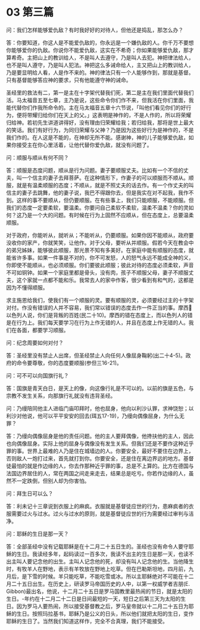 # 03 第三篇


问：我们怎样能够爱仇敌？有时我好好的对待人，但他还是捣乱，那怎么办？

答：你要知道，你这人是不能爱仇敌的，你永远是一个嫌仇敌的人。你千万不要想你能够爱你的仇敌。你说你不能爱仇敌，这实在不希奇；你如果能够爱仇敌，那才算希奇。主把山上的教训给人，不是叫人去遵守，乃是叫人去犯。神把律法给人，也不是叫人遵守，乃是叫人犯法。神把这么多诫命给人，主又把山上的教训给人，乃是要显明给人看，人是作不来的。神的律法只有一个人能够作到，那就是基督。只有基督能够答应神的要求，只有他能遵守神的诫命。

圣经里的救法有二，第一是主在十字架代替我们死，第二是主在我们里面代替我们活。马太福音五至七章，主乃是说，这些命令你们作不来，但我活在你们里面，我能代替你们作我所命令的。主在马太福音五章十六节说，「叫他们看见你们的好行为，便将带耀归给你们在天上的父。」这表明是神作的，不是人作的，所以将荣耀归给神。若初先生讲道讲得好，没有理由归荣耀给我；若归给我，那将是世上最大的笑话。我们有好行为，为同归荣耀与父神？乃是因为这些好行为是神作的，不是我们作的。在人这是不能的，在神却无所不能。感谢神，神的儿子能够爱仇敌，如果你接受主在你心里活着，让他代替你爱仇敌，就没有问题了。


问：顺服与顺从有何不同？

答：顺服是态度问题，顺从是行为问题。妻子要顺服丈夫。比如有一个不信的丈夫，叫一个信主的妻子去拜菩萨。在这种情形下，作妻子的可以顺服而不顺从。顺服，就是有温柔顺服的态度；不顺从，就是不照丈夫的话去作。有一个作丈夫的叫信主的妻子去跳舞，他的妻子说，我巴不得跟你去，但是我实在对不起我，我作不到。这样的事不要顺从，但仍要顺服。在有些事上，我们只能顺服，不能顺服。但我们的态度一定要柔软，要温柔。你要问自己柔软不柔软，温柔不温柔？你的灵如何？这乃是一个大的问题。有时候在行为上固然不应顺从，但在态度上，总要温柔顺服。

对于政府，你能听从，就听从；不能听从，仍要顺服。如果你因不能顺从，政府要没收你的家产，你就笑笑，让他作。对于父母，要听从并顺服。假若今天在教会中的弟兄姊妹，能够彼此顺服，那光景不知有多美好。在家庭中能有顺服的态度，就能省许多事。如果一件事是不对的，你不可发怒，人的怒气永远不能成全神的义，你即使不能顺从，也必须顺服。你们要彼此顺服；彼此对待的态度必须柔软，声音不可如铜钟。如果一个家庭里都是骨头，没有肉，孩子不顺服父母，妻子不顺服丈夫，这个家就一点都不能和乐。我常去人的家中作客，很少看到有和气的，这都是因为不懂得顺服。

求主施恩给我们，使我们有一个顺服的灵。要有顺服的灵，必须要经过主的十字架对付。作没有错误的人并不容易，我们常以错误的态度去作一件正当的事。摩西以色列人说，你们是背叛的百姓(民二十10)。摩西的错在态度上，而以色列人的错是在行为上。我们每天要学习在行为上作无错的人，并且在态度上作无错的人。我们在各面，都要学习顺服。


问：纪念周要如何对付？

答：圣经里没有禁止人出席，但圣经禁止人向任何人像屈身鞠躬(出二十4-5)。政府的命令要尊敬，你的态度要顺服(参但三16-21)。


问：可不可以向国旗行礼？

答：国旗是青天白日，是天上的像，向这像行礼是不可以的。以前的旗是五色，与宗教不发生关系，向那旗行礼就没有违背圣经。


问：乃缦陪同他主人进临门庙叩拜时，他也屈身，他向以利沙认罪，求神饶恕；以利沙对他说，他可以平平安安的回去(珥五17-19)，乃缦向偶像屈身，为什么无罪？

答：乃缦向偶像屈身是他的责任问题。他的主人要拜偶像，他搀扶他的主人，因此也向偶像屈身。实际上他的屈身与偶像没有发生关系。但我们还是不要作这种近乎罪的事。世界上最难的人乃是住在城墙边的人。你要安全，最好不要住在边界上，否则敌人一炮打过来，首先就打到你。你要安全，还是住在离边界远的地方。基督徒最怕的就是作边缘的人，你去作那种近乎罪的事，总是不上算的。比方在德国与法国边界居住的人，常在两国之间走来走去，结果总是吃亏。你若作边缘的人，虽然不一定跌倒，但别人却为你害怕。


问：拜生日可以么？

答：利未记十三章说到衣服上的麻疯。衣服就是基督徒应世的行为，患麻疯者的衣服需要过火与过水。过火与过水的原则，就是基督徒应世的行为需要经过审判与洁净。


问：耶稣的生日是那一天？

答：全部圣经中没有记载耶稣是在十二月二十五日生的。圣经也没有命令人要守耶稣的生日。我读经多年，起码读过一百多次，我读不出主的生日是那一天，也读不出主叫人要记念他的出生。主叫人记念他的死，却没有叫人记念他的生。当他降生时，有牧羊人在野地，表示有羊牧放在野地上吃草。但在巴勒斯坦地，四月前，九月后，是下雪的时候。羊只能吃草，不能吃雪或冰。所以主耶稣绝对不可能在十二月二十五日出生。在历史上，研读罗马帝国历史的人中，以第一权威学者吉朋(E. Gibbon)最出名，他说，十二月二十五日是罗马国教里最热闹的节日，就是太阳的生日。-年约在十二月二十二日是日间最短的一天，短日之后第三天为太阳的生日。因为罗马人要热闹，所以接受基督教之后，罗马皇帝就以十二月二十五日为耶稣的生日。按照玛拉基书，耶稣乃是公义的日头，所以他们就把太阳的生日，变作耶稣的生日了。当然我们知道这样作，完全不合真理，我们不能接受。

